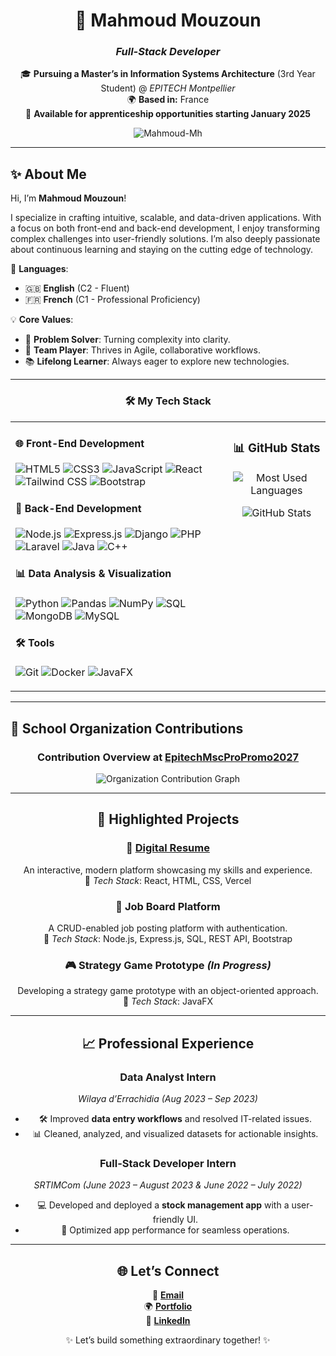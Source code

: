 <div align="center">

# 🚀 **Mahmoud Mouzoun**  
### *Full-Stack Developer*

🎓 **Pursuing a Master’s in Information Systems Architecture** (3rd Year Student) @ *EPITECH Montpellier*  
🌍 **Based in:** France  
💼 **Available for apprenticeship opportunities starting January 2025**  

<p align="center">
    <img src="https://komarev.com/ghpvc/?username=Mahmoud-Mh" alt="Mahmoud-Mh" />
</p>

</div>

---


## ✨ **About Me**

Hi, I’m **Mahmoud Mouzoun**!  

I specialize in crafting intuitive, scalable, and data-driven applications. With a focus on both front-end and back-end development, I enjoy transforming complex challenges into user-friendly solutions. I’m also deeply passionate about continuous learning and staying on the cutting edge of technology.

🎯 **Languages**:  
- 🇬🇧 **English** (C2 - Fluent)  
- 🇫🇷 **French** (C1 - Professional Proficiency)

💡 **Core Values**:  
- 🧠 **Problem Solver**: Turning complexity into clarity.  
- 🤝 **Team Player**: Thrives in Agile, collaborative workflows.  
- 📚 **Lifelong Learner**: Always eager to explore new technologies.

---

<div align="center">

### 🛠 **My Tech Stack**

<table>
<tr>
<td valign="top">

#### 🌐 **Front-End Development**
![HTML5](https://img.shields.io/badge/-HTML5-E34F26?logo=html5&logoColor=white)
![CSS3](https://img.shields.io/badge/-CSS3-1572B6?logo=css3&logoColor=white)
![JavaScript](https://img.shields.io/badge/-JavaScript-F7DF1E?logo=javascript&logoColor=black)
![React](https://img.shields.io/badge/-React-61DAFB?logo=react&logoColor=black)
![Tailwind CSS](https://img.shields.io/badge/-Tailwind%20CSS-38B2AC?logo=tailwind-css&logoColor=white)
![Bootstrap](https://img.shields.io/badge/-Bootstrap-7952B3?logo=bootstrap&logoColor=white)

#### 🔧 **Back-End Development**
![Node.js](https://img.shields.io/badge/-Node.js-339933?logo=node.js&logoColor=white)
![Express.js](https://img.shields.io/badge/-Express.js-000000?logo=express&logoColor=white)
![Django](https://img.shields.io/badge/-Django-092E20?logo=django&logoColor=white)
![PHP](https://img.shields.io/badge/-PHP-777BB4?logo=php&logoColor=white)
![Laravel](https://img.shields.io/badge/-Laravel-FF2D20?logo=laravel&logoColor=white)
![Java](https://img.shields.io/badge/-Java-007396?logo=java&logoColor=white)
![C++](https://img.shields.io/badge/-C++-00599C?logo=c%2B%2B&logoColor=white)

#### 📊 **Data Analysis & Visualization**
![Python](https://img.shields.io/badge/-Python-3776AB?logo=python&logoColor=white)
![Pandas](https://img.shields.io/badge/-Pandas-150458?logo=pandas&logoColor=white)
![NumPy](https://img.shields.io/badge/-NumPy-013243?logo=numpy&logoColor=white)
![SQL](https://img.shields.io/badge/-SQL-4479A1?logo=postgresql&logoColor=white)
![MongoDB](https://img.shields.io/badge/-MongoDB-47A248?logo=mongodb&logoColor=white)
![MySQL](https://img.shields.io/badge/-MySQL-4479A1?logo=mysql&logoColor=white)

#### 🛠 **Tools**
![Git](https://img.shields.io/badge/-Git-F05032?logo=git&logoColor=white)
![Docker](https://img.shields.io/badge/-Docker-2496ED?logo=docker&logoColor=white)
![JavaFX](https://img.shields.io/badge/-JavaFX-007396?logo=java&logoColor=white)

</td>
<td valign="top" align="center">

### 📊 **GitHub Stats**

![Most Used Languages](https://github-readme-stats.vercel.app/api/top-langs/?username=Mahmoud-Mh&layout=compact&theme=react&hide_border=true)

![GitHub Stats](https://github-readme-stats.vercel.app/api?username=Mahmoud-Mh&show_icons=true&theme=react&hide_border=true)

</td>
</tr>
</table>

</div>


---

## 🏫 **School Organization Contributions**

<div align="center">

### Contribution Overview at [EpitechMscProPromo2027](https://github.com/EpitechMscProPromo2027)

![Organization Contribution Graph](https://github-readme-activity-graph.vercel.app/graph?username=Mahmoud-Mh&theme=react-dark&bg_color=1F1F1F&hide_border=true&area=true&custom_title=Contributions%20in%20EpitechMscProPromo2027)

---


## 📂 **Highlighted Projects**

### 🎨 [**Digital Resume**](https://mahmoud-mouzoun-portfolio.vercel.app/)  
An interactive, modern platform showcasing my skills and experience.  
🔧 *Tech Stack*: React, HTML, CSS, Vercel  

### 💼 **Job Board Platform**  
A CRUD-enabled job posting platform with authentication.  
🔧 *Tech Stack*: Node.js, Express.js, SQL, REST API, Bootstrap  

### 🎮 **Strategy Game Prototype** *(In Progress)*  
Developing a strategy game prototype with an object-oriented approach.  
🔧 *Tech Stack*: JavaFX  

---

## 📈 **Professional Experience**

### **Data Analyst Intern**  
*Wilaya d’Errachidia* *(Aug 2023 – Sep 2023)*  
- 🛠 Improved **data entry workflows** and resolved IT-related issues.  
- 📊 Cleaned, analyzed, and visualized datasets for actionable insights.  

### **Full-Stack Developer Intern**  
*SRTIMCom* *(June 2023 – August 2023 & June 2022 – July 2022)*  
- 💻 Developed and deployed a **stock management app** with a user-friendly UI.  
- 🔧 Optimized app performance for seamless operations.  

---

<div align="center">

## 🌐 **Let’s Connect**

📧 [**Email**](mailto:mahmoud.mouzoun@epitech.eu)  
🌍 [**Portfolio**](https://mahmoud-mouzoun-portfolio.vercel.app/)  
💼 [**LinkedIn**](https://www.linkedin.com/in/mahmoud-mouzoun-2177481b7/)  

✨ Let’s build something extraordinary together! ✨

</div>




